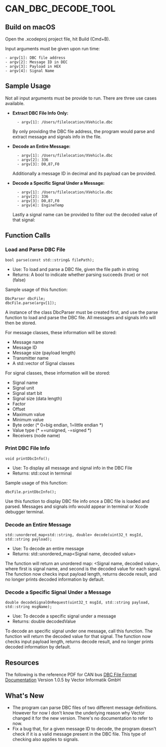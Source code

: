 # CAN_DBC_DECODE_TOOL

## Build on macOS

Open the .xcodeproj project file, hit Build (Cmd+B).

Input arguments must be given upon run time:

	- argv[1]: DBC file address
	- argv[2]: Message ID in DEC
	- argv[3]: Payload in HEX
	- argv[4]: Signal Name

## Sample Usage

Not all input arguments must be provide to run. There are three use cases available.

- **Extract DBC File Info Only:**

		- argv[1]: /Users/filelocation/XVehicle.dbc
		
	By only providing the DBC file address, the program would parse and extract message and signals info in the file.
	
- **Decode an Entire Message:**

		- argv[1]: /Users/filelocation/XVehicle.dbc
		- argv[2]: 336
		- argv[3]: D0,87,F0
		
	Additionally a message ID in decimal and its payload can be provided.

- **Decode a Specific Signal Under a Message:**

		- argv[1]: /Users/filelocation/XVehicle.dbc
		- argv[2]: 336
		- argv[3]: D0,87,F0
		- argv[4]: EngineTemp

	Lastly a signal name can be provided to filter out the decoded value of that signal:

## Function Calls

### Load and Parse DBC File

	bool parse(const std::string& filePath);

- Use: To load and parse a DBC file, given the file path in string
- Returns: A bool to indicate whether parsing succeeds (true) or not (false)

Sample usage of this function:

	DbcParser dbcFile;
	dbcFile.parse(argv[1]);

A instance of the class DbcParser must be created first, and use the parse function to load and parse the DBC file. All messages and signals info will then be stored.

For message classes, these information will be stored: 
- Message name
- Message ID
- Message size (payload length)
- Transmitter name
- A std::vector of Signal classes

For signal classes, these information will be stored: 
- Signal name
- Signal unit
- Signal start bit
- Signal size (data length)
- Factor
- Offset
- Maximum value
- Minimum value
- Byte order (* 0=big endian, 1=little endian *)
- Value type (* +=unsigned, -=signed *)
- Receivers (node name)

### Print DBC File Info

	void printDbcInfo();

- Use: To display all message and signal info in the DBC File 
- Returns: std::cout in terminal

Sample usage of this function:

	dbcFile.printDbcInfo();

Use this function to display DBC file info once a DBC file is loaded and parsed. Messages and signals info would appear in terminal or Xcode debugger terminal.

### Decode an Entire Message

	std::unordered_map<std::string, double> decode(uint32_t msgId, std::string payload);
	
- Use: To decode an entire message
- Returns: std::unordered_map<Signal name, decoded value>

The function will return an unordered map: <Signal name, decoded value>, where first is signal name, and second is the decoded value for each signal. The function now checks input payload length, returns decode result, and no longer prints decoded information by default.

### Decode a Specific Signal Under a Message

	double decodeSignalOnRequest(uint32_t msgId, std::string payload, std::string msgName);

- Use: To decode a specific signal under a message
- Returns: double decodedValue

To decode an specific signal under one message, call this function. The function will return the decoded value for that signal. The function now checks input payload length, returns decode result, and no longer prints decoded information by default.

## Resources

The following is the reference PDF for CAN bus  [DBC File Format Documentation](http://mcu.so/Microcontroller/Automotive/dbc-file-format-documentation_compress.pdf) Version 1.0.5 by Vector Informatik GmbH

## What's New

- The program can parse DBC files of two different message definitions. However for now I don't know the underlying reason why Vector changed it for the new version. There's no documentation to refer to now.
- Fix a bug that, for a given message ID to decode, the program doesn't check if it is a valid message present in the DBC file. This type of checking also applies to signals.